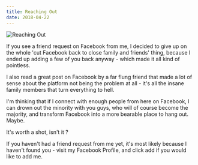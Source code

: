 ```yaml
---
title: Reaching Out
date: 2018-04-22
---
```


![Reaching Out](https://source.unsplash.com/-m88z7ily-w/1600x900)

If you see a friend request on Facebook from me, I decided to give up on the whole 'cut Facebook back to close family and friends' thing, because I ended up adding a few of you back anyway - which made it all kind of pointless.

I also read a great post on Facebook by a far flung friend that made a lot of sense about the platform not being the problem at all - it's all the insane family members that turn everything to hell.

I'm thinking that if I connect with enough people from here on Facebook, I can drown out the minority with you guys, who will of course become the majority, and transform Facebook into a more bearable place to hang out. Maybe.

It's worth a shot, isn't it ?

If you haven't had a friend request from me yet, it's most likely because I haven't found you - visit my Facebook Profile, and click add if you would like to add me.